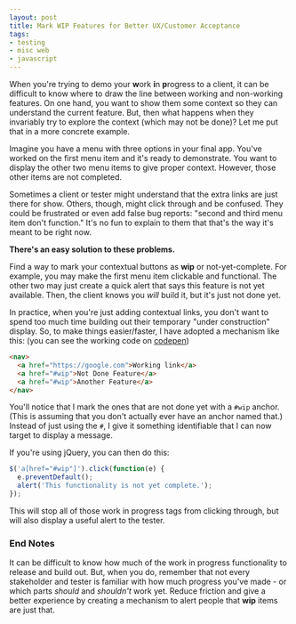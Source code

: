 ```yaml
---
layout: post
title: Mark WIP Features for Better UX/Customer Acceptance
tags:
- testing
- misc web
- javascript
---
```

When you're trying to demo your **w**ork **i**n **p**rogress to a client, it can be difficult to know where to draw the line between working and non-working features.  On one hand, you want to show them some context so they can understand the current feature. But, then what happens when they invariably try to explore the context (which may not be done)?  Let me put that in a more concrete example.

Imagine you have a menu with three options in your final app. You've worked on the first menu item and it's ready to demonstrate.  You want to display the other two menu items to give proper context. However, those other items are not completed.

Sometimes a client or tester might understand that the extra links are just there for show.  Others, though, might click through and be confused.  They could be frustrated or even add false bug reports: "second and third menu item don't function."  It's no fun to explain to them that that's the way it's meant to be right now.

**There's an easy solution to these problems.**

Find a way to mark your contextual buttons as **wip** or not-yet-complete.  For example, you may make the first menu item clickable and functional. The other two may just create a quick alert that says this feature is not yet available.  Then, the client knows you _will_ build it, but it's just not done yet.

In practice, when you're just adding contextual links, you don't want to spend too much time building out their temporary "under construction" display.  So, to make things easier/faster, I have adopted a mechanism like this: (you can see the working code on [codepen](https://codepen.io/aaronsaray/pen/yLBVGeZ))

```html
<nav>
  <a href="https://google.com">Working link</a>
  <a href="#wip">Not Done Feature</a>
  <a href="#wip">Another Feature</a>
</nav>
```

You'll notice that I mark the ones that are not done yet with a `#wip` anchor. (This is assuming that you don't actually ever have an anchor named that.) Instead of just using the `#`, I give it something identifiable that I can now target to display a message.

If you're using jQuery, you can then do this:

```javascript
$('a[href="#wip"]').click(function(e) {
  e.preventDefault();
  alert('This functionality is not yet complete.');
});
```

This will stop all of those work in progress tags from clicking through, but will also display a useful alert to the tester.

### End Notes

It can be difficult to know how much of the work in progress functionality to release and build out. But, when you do, remember that not every stakeholder and tester is familiar with how much progress you've made - or which parts _should_ and _shouldn't_ work yet.  Reduce friction and give a better experience by creating a mechanism to alert people that **wip** items are just that.